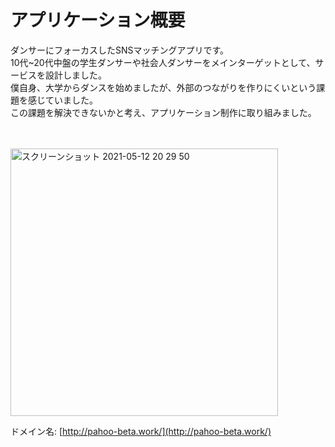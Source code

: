 # アプリケーション概要
ダンサーにフォーカスしたSNSマッチングアプリです。
<br>
10代~20代中盤の学生ダンサーや社会人ダンサーをメインターゲットとして、サービスを設計しました。
<br>
僕自身、大学からダンスを始めましたが、外部のつながりを作りにくいという課題を感じていました。
<br>
この課題を解決できないかと考え、アプリケーション制作に取り組みました。
<br>
<br>
<br>

<img width="428" alt="スクリーンショット 2021-05-12 20 29 50" src="https://user-images.githubusercontent.com/67876040/117968215-ea0ec180-b360-11eb-9c84-c3b81ffaee87.png">

ドメイン名: [http://pahoo-beta.work/](http://pahoo-beta.work/)
